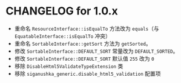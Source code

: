 # CHANGELOG for 1.0.x

- 重命名 `ResourceInterface::isEqualTo` 方法改为 `equals`（与 `EquatableInterface::isEqualTo` 冲突）
- 重命名 `SortableInterface::getSort` 方法为 `getSorted`。
- 修改 `SortableInterface::DEFAULT_SORT` 常量改为 `DEFAULT_SORTED`。
- 修改 `SortableInterface::DEFAULT_SORT` 默认值 `255` 改为 `0`
- 移除 `DisableHtml5ValidateTypeExtension` 类
- 移除 `siganushka_generic.disable_html5_validation` 配置项
